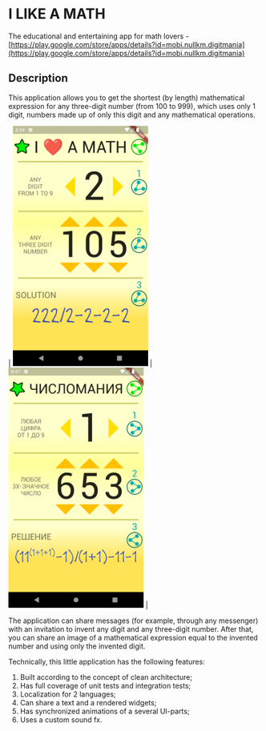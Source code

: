# I LIKE A MATH

The educational and entertaining app for math lovers
-[https://play.google.com/store/apps/details?id=mobi.nullkm.digitmania](https://play.google.com/store/apps/details?id=mobi.nullkm.digitmania)

## Description

This application allows you to get the shortest (by length) mathematical expression for any three-digit number (from 100 to 999), which uses only 1 digit, numbers made up of only this digit and any mathematical operations.

| <img height="480" src="/_readmi-res/scr01.png"> | <img height="480" src="/_readmi-res/scr02.png"> |

The application can share messages (for example, through any messenger) with an invitation to invent any digit and any three-digit number. 
After that, you can share an image of a mathematical expression equal to the invented number and using only the invented digit.

Technically, this little application has the following features:
1. Built according to the concept of clean architecture;
2. Has full coverage of unit tests and integration tests;
3. Localization for 2 languages;
4. Can share a text and a rendered widgets;
5. Has synchronized animations of a several UI-parts;
6. Uses a custom sound fx.



